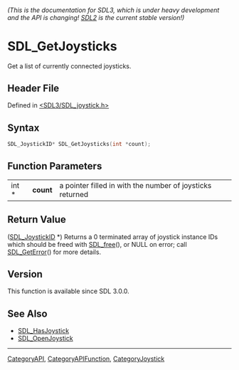 ###### (This is the documentation for SDL3, which is under heavy development and the API is changing! [SDL2](https://wiki.libsdl.org/SDL2/) is the current stable version!)
# SDL_GetJoysticks

Get a list of currently connected joysticks.

## Header File

Defined in [<SDL3/SDL_joystick.h>](https://github.com/libsdl-org/SDL/blob/main/include/SDL3/SDL_joystick.h)

## Syntax

```c
SDL_JoystickID* SDL_GetJoysticks(int *count);
```

## Function Parameters

|       |           |                                                           |
| ----- | --------- | --------------------------------------------------------- |
| int * | **count** | a pointer filled in with the number of joysticks returned |

## Return Value

([SDL_JoystickID](SDL_JoystickID) *) Returns a 0 terminated array of
joystick instance IDs which should be freed with [SDL_free](SDL_free)(), or
NULL on error; call [SDL_GetError](SDL_GetError)() for more details.

## Version

This function is available since SDL 3.0.0.

## See Also

- [SDL_HasJoystick](SDL_HasJoystick)
- [SDL_OpenJoystick](SDL_OpenJoystick)

----
[CategoryAPI](CategoryAPI), [CategoryAPIFunction](CategoryAPIFunction), [CategoryJoystick](CategoryJoystick)

